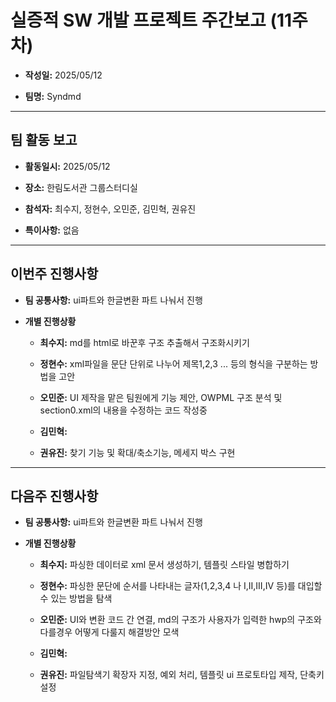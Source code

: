 # 실증적 SW 개발 프로젝트 주간보고 (11주차)
- **작성일:** 2025/05/12

- **팀명:** Syndmd

***

## 팀 활동 보고
- **활동일시:** 2025/05/12

- **장소:** 한림도서관 그룹스터디실

- **참석자:** 최수지, 정현수, 오민준, 김민혁, 권유진

- **특이사항:** 없음

***

## 이번주 진행사항
- **팀 공통사항:** ui파트와 한글변환 파트 나눠서 진행

- **개별 진행상황**

  - **최수지:** md를 html로 바꾼후 구조 추출해서 구조화시키기

  - **정현수:** xml파일을 문단 단위로 나누어 제목1,2,3 ... 등의 형식을 구분하는 방법을 고안

  - **오민준:** UI 제작을 맡은 팀원에게 기능 제안, OWPML 구조 분석 및 section0.xml의 내용을 수정하는 코드 작성중

  - **김민혁:** 

  - **권유진:** 찾기 기능 및 확대/축소기능, 메세지 박스 구현

***

## 다음주 진행사항
- **팀 공통사항:** ui파트와 한글변환 파트 나눠서 진행

- **개별 진행상황**

  - **최수지:** 파싱한 데이터로 xml 문서 생성하기, 템플릿 스타일 병합하기

  - **정현수:** 파싱한 문단에 순서를 나타내는 글자(1,2,3,4 나 I,II,III,IV 등)를 대입할 수 있는 방법을 탐색

  - **오민준:** UI와 변환 코드 간 연결, md의 구조가 사용자가 입력한 hwp의 구조와 다를경우 어떻게 다룰지 해결방안 모색

  - **김민혁:** 

  - **권유진:** 파일탐색기 확장자 지정, 예외 처리, 템플릿 ui 프로토타입 제작, 단축키 설정
